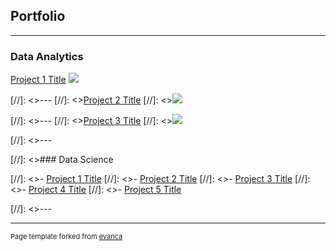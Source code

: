 ## Portfolio

---

### Data Analytics

[Project 1 Title](/sample_page)
<img src="images/dummy_thumbnail.jpg?raw=true"/>

[//]: <>---
[//]: <>[Project 2 Title](/pdf/sample_presentation.pdf)
[//]: <><img src="images/dummy_thumbnail.jpg?raw=true"/>

[//]: <>---
[//]: <>[Project 3 Title](http://example.com/)
[//]: <><img src="images/dummy_thumbnail.jpg?raw=true"/>

[//]: <>---

[//]: <>### Data Science

[//]: <>- [Project 1 Title](http://example.com/)
[//]: <>- [Project 2 Title](http://example.com/)
[//]: <>- [Project 3 Title](http://example.com/)
[//]: <>- [Project 4 Title](http://example.com/)
[//]: <>- [Project 5 Title](http://example.com/)

[//]: <>---




---
<p style="font-size:11px">Page template forked from <a href="https://github.com/evanca/quick-portfolio">evanca</a></p>
<!-- Remove above link if you don't want to attibute -->
